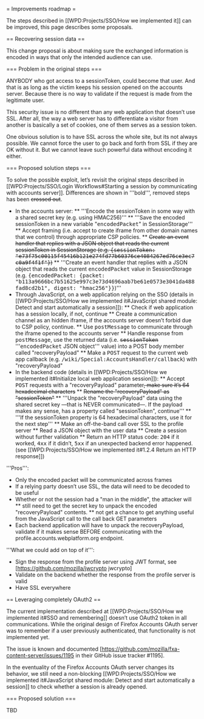 = Improvements roadmap =

The steps described in [[WPD:Projects/SSO/How we implemented it]] can be improved, this page describes some proposals.

== Recovering session data ==

This change proposal is about making sure the exchanged information is encoded in ways that only the intended audience can use.

=== Problem in the original steps ===

ANYBODY who got access to a sessionToken, could become that user. And that is as long as the victim keeps his session opened on the accounts server. Because there is no way to validate if the request is made from the legitimate user.

This security issue is no different than any web application that doesn’t use SSL. After all, the way a web server has to differentiate a visitor from another is basically a set of cookies, one of them serves as a session token.

One obvious solution is to have SSL across the whole site, but its not always possible. We cannot force the user to go back and forth from SSL if they are OK without it. But we cannot leave such powerful data without encoding it either.

=== Proposed solution steps ===

To solve the possible exploit, let’s revisit the original steps described in [[WPD:Projects/SSO/Login Workflows#Starting a session by communicating with accounts server]]. Differences are shown in '''bold''', removed steps has been <s>crossed out</s>.

* In the accounts server:
** '''Encode the sessionToken in some way with a shared secret key (e.g. using HMAC256)'''
** '''Save the encoded sessionToken in a new variable "<tt>encodedPacket</tt>" in SessionStorage'''
** Accept framing (i.e. accept to create iframe from other domain names that we control) through appropriate CSP policies.
** <s>Create an event handler that replies with a JSON object that reads the current sessionToken in SessionStorage (e.g. <tt>{sessionToken: "e73f75c00115f45416b121e274fd77b60376ce4084267ed76ce3ec7c0a9f4f1f"}</tt>)</s>
** '''Create an event handler that replies with a JSON object that reads the current <tt>encodedPacket</tt> value in SessionStorage (e.g. <tt>{encodedPacket: {packet: "b113a9666bc7b51625e997c3e73d4696aab7be61e0573e3041da488fad8cd2b1", digest: "hmac256"}}</tt>)''' 
* Through JavaScript, on a web application relying on the SSO (details in [[WPD:Projects/SSO/How we implemented it#JavaScript shared module: Detect and start automatically a session]]):
** Check if web application has a session locally, if not, continue
** Create a communication channel as an hidden iframe, if the accounts server doesn’t forbid due to CSP policy, continue.
** Use <tt>postMessage</tt> to communicate through the iframe opened to the accounts server
** Handle response from <tt>postMessage</tt>, use the returned data (i.e. <s><tt>sessionToken</tt></s> '''<tt>encodedPacket</tt> JSON object''' value) into a POST body member called "recoveryPayload"
** Make a <tt>POST</tt> request to the current web app callback (e.g. <tt>/wiki/Special:AccountsHandler/callback</tt>) with "recoveryPayload"
* In the backend code (details in [[WPD:Projects/SSO/How we implemented it#Initialize local web application session]]):
** Accept <tt>POST</tt> requests with a "recoveryPayload" parameter<s>, make sure it’s 64 hexadecimal characters</s>
** <s>Rename the "recoveryPayload" as "sessionToken"</s>
** '''Unpack the "recoveryPayload" data using the shared secret key —that is NEVER communicated—. If the payload makes any sense, has a property called "sessionToken", continue'''
** '''If the sessionToken property is 64 hexadecimal characters, use it for the next step'''
** Make an off-the-band call over SSL to the profile server
** Read a JSON object with the user data
** Create a session without further validation
** Return an HTTP status code: <tt>204</tt> if it worked, <tt>4xx</tt> if it didn’t, <tt>5xx</tt> if an unexpected backend error happened. (see [[WPD:Projects/SSO/How we implemented it#1.2.4 Return an HTTP response]])

'''Pros''':
* Only the encoded packet will be communicated across frames
* If a relying party doesn’t use SSL, the data will need to be decoded to be useful
* Whether or not the session had a "man in the middle", the attacker will
** still need to get the secret key to unpack the encoded "recoveryPayload" contents.
** not get a chance to get anything useful from the JavaScript call to the call back GET parameters
* Each backend application will have to unpack the recoveryPayload, validate if it makes sense BEFORE communicating with the profile.accounts.webplatform.org endpoint.

'''What we could add on top of it''':
* Sign the response from the profile server using JWT format, see [https://github.com/mozilla/jwcrypto jwcrypto]
* Validate on the backend whether the response from the profile server is valid
* Have SSL everywhere


== Leveraging completely OAuth2 ==

The current implementation described at [[WPD:Projects/SSO/How we implemented it#SSO and remembering]] doesn’t use OAuth2 token in all communications. While the original design of Firefox Accounts OAuth server was to remember if a user previously authenticated, that functionality is not implemented yet.

The issue is known and documented [https://github.com/mozilla/fxa-content-server/issues/1195 in their GitHub issue tracker #1195].

In the eventuality of the Firefox Accounts OAuth server changes its behavior, we still need a non-blocking [[WPD:Projects/SSO/How we implemented it#JavaScript shared module: Detect and start automatically a session]] to check whether a session is already opened.

=== Proposed solution ===

TBD
